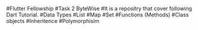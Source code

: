 #Flutter Fellowship
#Task 2 ByteWise
#It is a repositry that cover following Dart Tutorial.
#Data Types
#List
#Map
#Set
#Functions (Methods)
#Class objects
#Inheritence
#Polymorphisim
